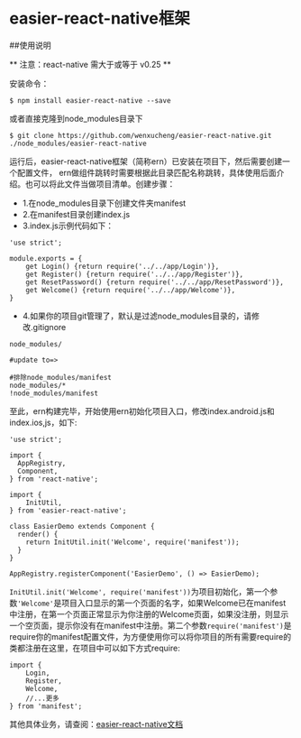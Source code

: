 # easier-react-native框架

##使用说明

** 注意：react-native 需大于或等于 v0.25 **

安装命令：

```
$ npm install easier-react-native --save
```

或者直接克隆到node_modules目录下

```
$ git clone https://github.com/wenxucheng/easier-react-native.git ./node_modules/easier-react-native
```

运行后，easier-react-native框架（简称ern）已安装在项目下，然后需要创建一个配置文件，
ern做组件跳转时需要根据此目录匹配名称跳转，具体使用后面介绍。也可以将此文件当做项目清单。创建步骤：

- 1.在node_modules目录下创建文件夹manifest
- 2.在manifest目录创建index.js
- 3.index.js示例代码如下：

```
'use strict';

module.exports = {
	get Login() {return require('../../app/Login')},
    get Register() {return require('../../app/Register')},
    get ResetPassword() {return require('../../app/ResetPassword')},
    get Welcome() {return require('../../app/Welcome')},
}
```

- 4.如果你的项目git管理了，默认是过滤node_modules目录的，请修改.gitignore

```
node_modules/

#update to=>

#排除node_modules/manifest
node_modules/*
!node_modules/manifest
```

至此，ern构建完毕，开始使用ern初始化项目入口，修改index.android.js和index.ios,js，如下:

```
'use strict';

import {
  AppRegistry,
  Component,
} from 'react-native';

import {
	InitUtil,
} from 'easier-react-native';

class EasierDemo extends Component {
  render() {
    return InitUtil.init('Welcome', require('manifest'));
  }
}

AppRegistry.registerComponent('EasierDemo', () => EasierDemo);
```

`InitUtil.init('Welcome', require('manifest'))`为项目初始化，第一个参数`'Welcome'`是项目入口显示的第一个页面的名字，如果Welcome已在manifest中注册，在第一个页面正常显示为你注册的Welcome页面，如果没注册，则显示一个空页面，提示你没有在manifest中注册。第二个参数`require('manifest')`是require你的manifest配置文件，为方便使用你可以将你项目的所有需要require的类都注册在这里，在项目中可以如下方式require:

```
import {
	Login,
	Register,
	Welcome,
	//...更多
} from 'manifest';
```

其他具体业务，请查阅：[easier-react-native文档](Docs.md)
